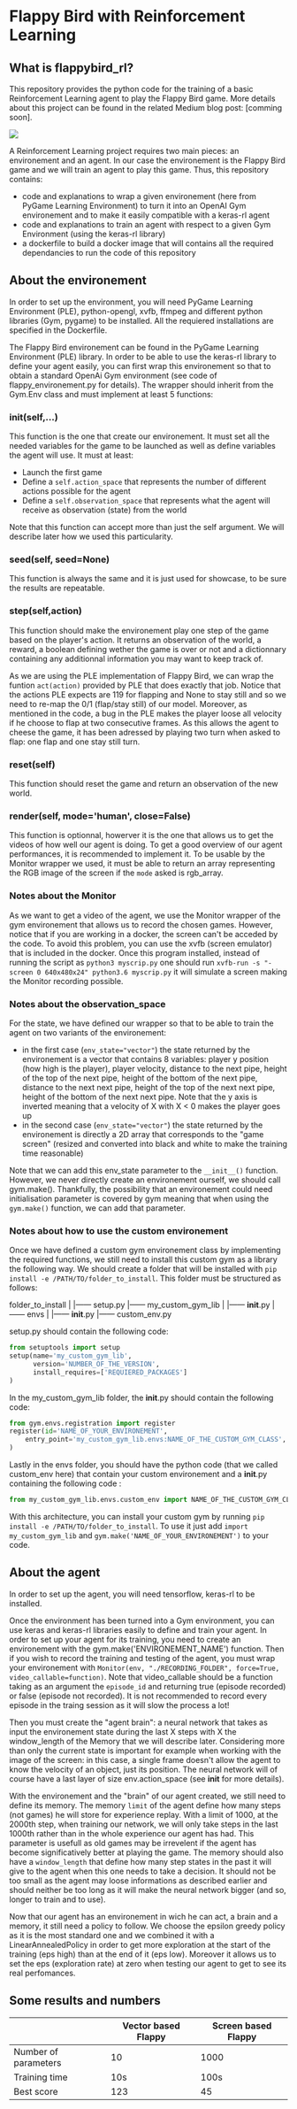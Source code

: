 # Flappy Bird with Reinforcement Learning

## What is flappybird_rl?

This repository provides the python code for the training of a basic Reinforcement Learning agent to play the Flappy Bird game.
More details about this project can be found in the related Medium blog post: [comming soon].

![](flappybird_rl.gif)

A Reinforcement Learning project requires two main pieces: an environement and an agent. In our case the environement is the Flappy Bird game and we will train an agent to play this game. Thus, this repository contains:
- code and explanations to wrap a given environement (here from PyGame Learning Environment) to turn it into an OpenAI Gym environement and to make it easily compatible with a keras-rl agent
- code and explanations to train an agent with respect to a given Gym Environment (using the keras-rl library)
- a dockerfile to build a docker image that will contains all the required dependancies to run the code of this repository



## About the environement

In order to set up the environment, you will need PyGame Learning Environment (PLE), python-opengl, xvfb, ffmpeg and different python libraries (Gym, pygame) to be installed. All the requiered installations are specified in the Dockerfile.

The Flappy Bird environement can be found in the PyGame Learning Environment (PLE) library. In order to be able to use the keras-rl library to define your agent easily, you can first wrap this environement so that to obtain a standard OpenAi Gym environment (see code of flappy_environement.py for details). The wrapper should inherit from the Gym.Env class and must implement at least 5 functions:

### __init__(self,...)

This function is the one that create our environement. It must set all the needed variables for the game to be launched as well as define variables the agent will use. It must at least:
- Launch the first game
- Define a `self.action_space` that represents the number of different actions possible for the agent
- Define a `self.observation_space` that represents what the agent will receive as observation (state) from the world

Note that this function can accept more than just the self argument. We will describe later how we used this particularity.

### seed(self, seed=None)

This function is always the same and it is just used for showcase, to be sure the results are repeatable.

### step(self,action)

This function should make the environement play one step of the game based on the player's action. It returns an observation of the world, a reward, a boolean defining wether the game is over or not and a dictionnary containing any additionnal information you may want to keep track of.

As we are using the PLE implementation of Flappy Bird, we can wrap the funtion `act(action)` provided by PLE that does exactly that job. Notice that the actions PLE expects are 119 for flapping and None to stay still and so we need to re-map the 0/1 (flap/stay still) of our model. Moreover, as mentioned in the code, a bug in the PLE makes the player loose all velocity if he choose to flap at two consecutive frames. As this allows the agent to cheese the game, it has been adressed by playing two turn when asked to flap: one flap and one stay still turn.

### reset(self)

This function should reset the game and return an observation of the new world.

### render(self, mode='human', close=False)

This function is optionnal, howerver it is the one that allows us to get the videos of how well our agent is doing. To get a good overview of our agent performances, it is recommended to implement it. To be usable by the Monitor wrapper we used, it must be able to return an array representing the RGB image of the screen if the `mode` asked is rgb_array.

### Notes about the Monitor

As we want to get a video of the agent, we use the Monitor wrapper of the gym environement that allows us to record the chosen games. However, notice that if you are working in a docker, the screen can't be acceded by the code. To avoid this problem, you can use the xvfb (screen emulator) that is included in the docker. Once this program installed, instead of running the script as `python3 myscrip.py` one should run `xvfb-run -s "-screen 0 640x480x24" python3.6 myscrip.py` it will simulate a screen making the Monitor recording possible.

### Notes about the observation_space

For the state, we have defined our wrapper so that to be able to train the agent on two variants of the environement:
- in the first case (`env_state="vector"`) the state returned by the environement is a vector that contains 8 variables: player y position (how high is the player), player velocity, distance to the next pipe, height of the top of the next pipe, height of the bottom of the next pipe, distance to the next next pipe, height of the top of the next next pipe, height of the bottom of the next next pipe. Note that the y axis is inverted meaning that a velocity of X with X < 0 makes the player goes up
- in the second case (`env_state="vector"`) the state returned by the environement is directly a 2D array that corresponds to the "game screen" (resized and converted into black and white to make the training time reasonable)

Note that we can add this env_state parameter to the `__init__()` function. However, we never directly create an environement ourself, we should call gym.make(). Thankfully, the possibility that an environement could need initialisation parameter is covered by gym meaning that when using the `gym.make()` function, we can add that parameter.

### Notes about how to use the custom environement

Once we have defined a custom gym environement class by implementing the required functions, we still need to install this custom gym as a library the following way. We should create a folder that will be installed with `pip install -e /PATH/TO/folder_to_install`. This folder must be structured as follows:

folder_to_install
|
|—— setup.py
|—— my_custom_gym_lib
    |
    |—— __init__.py
    |—— envs
        |
        |—— __init__.py
        |—— custom_env.py

setup.py should contain the following code:

```python
from setuptools import setup
setup(name='my_custom_gym_lib',
      version='NUMBER_OF_THE_VERSION',
      install_requires=['REQUIERED_PACKAGES']
)
```

In the my_custom_gym_lib folder, the __init__.py should contain the following code:

```python
from gym.envs.registration import register
register(id='NAME_OF_YOUR_ENVIRONEMENT',
    entry_point='my_custom_gym_lib.envs:NAME_OF_THE_CUSTOM_GYM_CLASS',
)
```

Lastly in the envs folder, you should have the python code (that we called custom_env here) that contain your custom environement and a __init__.py containing the following code :

```python
from my_custom_gym_lib.envs.custom_env import NAME_OF_THE_CUSTOM_GYM_CLASS
```

With this architecture, you can install your custom gym by running `pip install -e /PATH/TO/folder_to_install`. To use it just add `import my_custom_gym_lib` and  `gym.make('NAME_OF_YOUR_ENVIRONEMENT')` to your code.


## About the agent

In order to set up the agent, you will need tensorflow, keras-rl to be installed.

Once the environment has been turned into a Gym environment, you can use keras and keras-rl libraries easily to define and train your agent. In order to set up your agent for its training, you need to create an environement with the gym.make('ENVIRONEMENT_NAME') function. Then if you wish to record the training and testing of the agent, you must wrap your environement with `Monitor(env, "./RECORDING_FOLDER", force=True, video_callable=function)`. Note that video_callable should be a function taking as an argument the `episode_id` and returning true (episode recorded) or false (episode not recorded). It is not recommended to record every episode in the traing session as it will slow the process a lot!

Then you must create the "agent brain": a neural network that takes as input the environement state during the last X steps with X the window_length of the Memory that we will describe later. Considering more than only the current state is important for example when working with the image of the screen: in this case, a single frame doesn't allow the agent to know the velocity of an object, just its position. The neural network will of course have a last layer of size env.action_space (see __init__ for more details).

With the environement and the "brain" of our agent created, we still need to define its memory. The memory `limit` of the agent define how many steps (not games) he will store for experience replay. With a limit of 1000, at the 2000th step, when training our network, we will only take steps in the last 1000th rather than in the whole experience our agent has had. This parameter is usefull as old games may be irrevelent if the agent has become significatively better at playing the game. The memory should also have a `window_length` that define how many step states in the past it will give to the agent when this one needs to take a decision. It should not be too small as the agent may loose informations as described earlier and should neither be too long as it will make the neural network bigger (and so, longer to train and to use).

Now that our agent has an environement in wich he can act, a brain and a memory, it still need a policy to follow. We choose the epsilon greedy policy as it is the most standard one and we combined it with a LinearAnnealedPolicy in order to get more exploration at the start of the training (eps high) than at the end of it (eps low). Moreover it allows us to set the eps (exploration rate) at zero when testing our agent to get to see its real perfomances.

## Some results and numbers

| | Vector based Flappy | Screen based Flappy |
|-|---------------------|---------------------|
| Number of parameters | 10 | 1000 |
| Training time | 10s | 100s |
| Best score | 123 | 45 |
